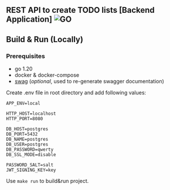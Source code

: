 ## REST API to create TODO lists [Backend Application] ![GO][go-badge]

[go-badge]: https://img.shields.io/github/go-mod/go-version/p12s/furniture-store?style=plastic
[go-url]: https://github.com/p12s/furniture-store/blob/master/go.mod

## Build & Run (Locally)
### Prerequisites
- go 1.20
- docker & docker-compose
- [swag](https://github.com/swaggo/swag) (<i>optional</i>, used to re-generate swagger documentation)

Create .env file in root directory and add following values:
```dotenv
APP_ENV=local

HTTP_HOST=localhost
HTTP_PORT=8080

DB_HOST=postgres
DB_PORT=5432
DB_NAME=postgres
DB_USER=postgres
DB_PASSWORD=qwerty
DB_SSL_MODE=disable

PASSWORD_SALT=salt
JWT_SIGNING_KEY=key
```

Use `make run` to build&run project.